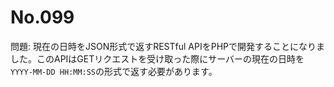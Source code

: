 # No.099

問題: 現在の日時をJSON形式で返すRESTful APIをPHPで開発することになりました。このAPIはGETリクエストを受け取った際にサーバーの現在の日時を`YYYY-MM-DD HH:MM:SS`の形式で返す必要があります。
